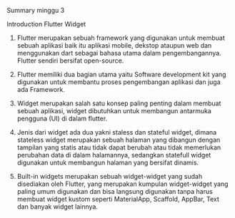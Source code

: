 Summary minggu 3

Introduction Flutter Widget

1. Flutter merupakan sebuah framework yang digunakan untuk membuat sebuah aplikasi baik itu aplikasi mobile, dekstop ataupun web dan menggunakan dart sebagai bahasa utama dalam pengembangannya. Flutter sendiri bersifat open-source.

2. Flutter memiliki dua bagian utama yaitu Software development kit yang digunakan untuk membantu proses pengembangan aplikasi dan juga ada Framework.

3. Widget merupakan salah satu konsep paling penting dalam membuat sebuah aplikasi, widget dibutuhkan untuk membangun antarmuka pengguna (UI) di dalam flutter.

4. Jenis dari widget ada dua yakni staless dan stateful widget, dimana stateless widget merupakan sebuah halaman yang dibangun dengan tampilan yang statis atau tidak dapat berubah atau tidak memerlukan perubahan data di dalam halamannya, sedangkan statefull widget digunakan untuk membangun halaman yang bersifat dinamis.

5. Built-in widgets merupakan sebuah widget-widget yang sudah disediakan oleh Flutter, yang merupakan kumpulan widget-widget yang paling umum digunakan dan bisa langsung digunakan tanpa harus membuat widget kustom seperti MaterialApp, Scaffold, AppBar, Text dan banyak widget lainnya.